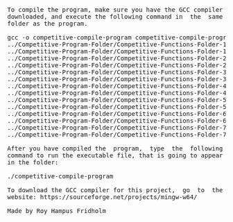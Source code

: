 
<pre>
To compile the program, make sure you have the GCC compiler
downloaded, and execute the following command in  the  same
folder as the program.

gcc -o competitive-compile-program competitive-compile-program.c \
../Competitive-Program-Folder/Competitive-Functions-Folder-1/competitive-functions-program-1-1.c \
../Competitive-Program-Folder/Competitive-Functions-Folder-1/competitive-functions-program-1-2.c \
../Competitive-Program-Folder/Competitive-Functions-Folder-2/competitive-functions-program-2-1.c \
../Competitive-Program-Folder/Competitive-Functions-Folder-2/competitive-functions-program-2-2.c \
../Competitive-Program-Folder/Competitive-Functions-Folder-3/competitive-functions-program-3-1.c \
../Competitive-Program-Folder/Competitive-Functions-Folder-3/competitive-functions-program-3-2.c \
../Competitive-Program-Folder/Competitive-Functions-Folder-4/competitive-functions-program-4-1.c \
../Competitive-Program-Folder/Competitive-Functions-Folder-4/competitive-functions-program-4-2.c \
../Competitive-Program-Folder/Competitive-Functions-Folder-5/competitive-functions-program-5-1.c \
../Competitive-Program-Folder/Competitive-Functions-Folder-5/competitive-functions-program-5-2.c \
../Competitive-Program-Folder/Competitive-Functions-Folder-6/competitive-functions-program-6-1.c \
../Competitive-Program-Folder/Competitive-Functions-Folder-6/competitive-functions-program-6-2.c \
../Competitive-Program-Folder/Competitive-Functions-Folder-7/competitive-functions-program-7-1.c \
../Competitive-Program-Folder/Competitive-Functions-Folder-7/competitive-functions-program-7-2.c -lm

After you have compiled the  program,  type  the  following
command to run the executable file, that is going to appear
in the folder:

./competitive-compile-program

To download the GCC compiler for this project,  go  to  the
website: https://sourceforge.net/projects/mingw-w64/

Made by Roy Hampus Fridholm
</pre>
